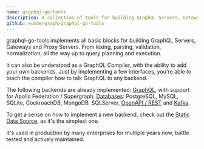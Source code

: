 ```yaml
---
name: graphql-go-tools
description: A collection of tools for building GraphQL Servers, Gateways, Proxy Servers and Middleware in Go.
github: wundergraph/graphql-go-tools
---
```


graphql-go-tools implements all basic blocks for building GraphQL Servers, Gateways and Proxy Servers.
From lexing, parsing, validation, normalization, all the way up to query planning and execution.

It can also be understood as a GraphQL Compiler, with the ability to add your own backends.
Just by implementing a few interfaces, you're able to teach the compiler how to talk GraphQL to any backend.

The following backends are already implemented:
[GraphQL](https://github.com/wundergraph/graphql-go-tools/tree/master/pkg/engine/datasource/graphql_datasource), with support for Apollo Federation / Supergraph.
[Databases](https://github.com/wundergraph/wundergraph/tree/main/pkg/datasources/database): PostgreSQL, MySQL, SQLite, CockroachDB, MongoDB, SQLServer,
[OpenAPI / REST](https://github.com/wundergraph/wundergraph/tree/main/pkg/datasources/oas) and
[Kafka](https://github.com/wundergraph/graphql-go-tools/tree/master/pkg/engine/datasource/kafka_datasource).

To get a sense on how to implement a new backend, check out the [Static Data Source](https://github.com/wundergraph/graphql-go-tools/tree/master/pkg/engine/datasource/staticdatasource),
as it's the simplest one.

It's used in production by many enterprises for multiple years now, battle tested and actively maintained.
